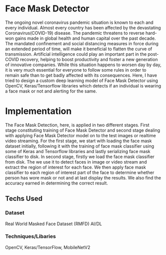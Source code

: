 # Face Mask Detector
   The ongoing novel coronavirus pandemic situation is known to each and every individual. 
Almost every country has been affected by the devastating Coronavirus(COVID-19) disease. 
The pandemic threatens to reverse hard-won gains made in global health and human capital over the past decade. 
The mandated confinement and social distancing measures in force during an extended period of time, 
will make it beneficial to flatten the curve of transmission.
Artificial intelligence could play an important part in the post-COVID recovery, 
helping to boost productivity and foster a new generation of innovative companies. 
While this situation happens to worsen day by day, it is very much essential for everyone to follow some rules in order to remain safe than to get badly affected with its consequences.
   Here, I have tried to design a custom deep learning model of Face Mask Detector using OpenCV,
Keras/Tensorflow libraries which detects if an individual is wearing a face mask or not and alerting for the same.

# Implementation
   The Face Mask Detection, here, is applied in two different stages. First stage constituting training of Face Mask Detector 
and second stage dealing with applying Face Mask Detector model on to the test images or realtime video streaming. 
   For the first stage, we start with loading the face mask dataset initially, following it with the training of face mask classifier using some of Keras and Tensorflow libraries and lastly serializing face mask classifier to disk.
   In second stage, firstly we load the face mask classifier from disk. The we use it to detect faces in image or video stream and extract the region of interest for each face.
We then apply face mask classifier to each region of interest part of the face to determine whether person has wore mask or not and at last display the results.
We also find the accuracy earned in determining the correct result.

## Techs Used
### Dataset 
Real World Masked Face Dataset (RMFD) AI/DL 

### Techniques/Libaries 
OpenCV, Keras/TensorFlow, MobileNetV2
   
